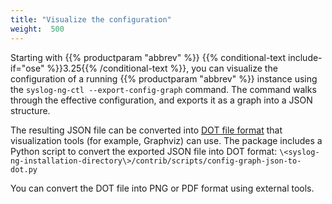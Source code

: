 ```yaml
---
title: "Visualize the configuration"
weight:  500
---
```

<!-- DISCLAIMER: This file is based on the syslog-ng Open Source Edition documentation https://github.com/balabit/syslog-ng-ose-guides/commit/2f4a52ee61d1ea9ad27cb4f3168b95408fddfdf2 and is used under the terms of The syslog-ng Open Source Edition Documentation License. The file has been modified by Axoflow. -->

Starting with {{% productparam "abbrev" %}} {{% conditional-text include-if="ose" %}}3.25{{% /conditional-text %}}, you can visualize the configuration of a running {{% productparam "abbrev" %}} instance using the `syslog-ng-ctl --export-config-graph` command. The command walks through the effective configuration, and exports it as a graph into a JSON structure.

The resulting JSON file can be converted into [DOT file format](https://en.wikipedia.org/wiki/DOT_\(graph_description_language\)) that visualization tools (for example, Graphviz) can use. The package includes a Python script to convert the exported JSON file into DOT format: `\<syslog-ng-installation-directory\>/contrib/scripts/config-graph-json-to-dot.py`

You can convert the DOT file into PNG or PDF format using external tools.
